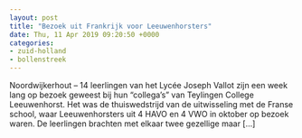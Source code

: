 ```yaml
---
layout: post
title: "Bezoek uit Frankrijk voor Leeuwenhorsters"
date: Thu, 11 Apr 2019 09:20:50 +0000
categories: 
- zuid-holland 
- bollenstreek 
---
```


Noordwijkerhout &#8211; 14 leerlingen van het Lycée Joseph Vallot zijn een week lang op bezoek geweest bij hun &#8220;collega&#8217;s&#8221; van Teylingen College Leeuwenhorst. Het was de thuiswedstrijd van de uitwisseling met de Franse school, waar Leeuwenhorsters uit 4 HAVO en 4 VWO in oktober op bezoek waren. De leerlingen brachten met elkaar twee gezellige maar [&#8230;]
